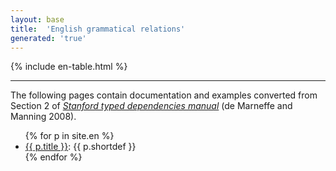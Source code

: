 ```yaml
---
layout: base
title:  'English grammatical relations'
generated: 'true'
---
```


{% include en-table.html %}

----------

The following pages contain documentation and examples converted from
Section 2 of *[Stanford typed dependencies
manual](http://nlp.stanford.edu/software/dependencies_manual.pdf)* (de
Marneffe and Manning 2008).

<ul>
{% for p in site.en %}
  <li><a href="{{ p.url | remove_first:'/' }}">{{ p.title }}</a>: {{ p.shortdef }}</li>
{% endfor %}
</ul>
